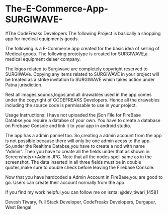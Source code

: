 # The-E-Commerce-App-SURGIWAVE-

#The CodeFreaks Developers
The following Project is basically a shopping app for medical equipments goods.

The following is a E-Commerce app created for the basic idea of  selling of Medical goods.
The following prototype is created for SURGIWAVE,a medical equipment delaer company.

The logos related to Surgiwave are completely copyright reserved to SURGIWAVe.
Copying any items related to SURGIWAVE in your project will be treated as a strike invitation to SURGIWAVE which takes action under Patna jurisdiction.

Rest all images,sounds,logos,and all drawables used in the app comes under the copyright of CODEFREAKS Developers.
Hence all  the drawables including the source code is permissable to use in your project.

Usage Instructions:
I have not uploaded  the jSon File for FireBase Databse,you require a databse of your own.
You have to create a database on Firebase Console and link it to your app in android studio.


The app has a admin pannel too.
So,creating a admin account from the app is not possible because there will only be one admin acess to the app.
So,under the Realtime Databse,you have to create a nod with name "Admin".
Then you have to create all the fields under that as shown in Screenshots>>Admin.JPG.
Note that all the nodes spell same as in the screenshot.
The data inserted in all three fields must be in double quotes,make sure to double check before leaving the Firebase Console.

Now that you have hardcoded a Admin Account in FireBase,you are good to go.
Users can create their account normally from the app



If you find my work helpful,you can follow me on isnta: @dev_tiwari_14581

Devesh Tiwary,
Full Stack Developer,
CodeFreaks Developers,
Durgapur,
West Bengal
